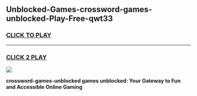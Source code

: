
## Unblocked-Games-crossword-games-unblocked-Play-Free-qwt33
<h3>
<a href="https://premium76.site?title=crossword-games-unblocked&ref=18A">CLICK TO PLAY</a></h3>
<hr>

<h3>
<a href="https://premium76.site?title=crossword-games-unblocked&ref=18A">CLICK 2 PLAY</a>
  
</h3>

<a href="https://premium76.site?title=crossword-games-unblocked&ref=18A"><img src="https://clearcache.store/games.png"></a>


**crossword-games-unblocked games unblocked: Your Gateway to Fun and Accessible Online Gaming**
